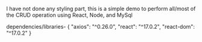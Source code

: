 I have not done any styling part, this is a simple demo to perform all/most of the CRUD operation using React, Node, and MySql

dependencies/libraries-   {
    "axios": "^0.26.0",
    "react": "^17.0.2",
    "react-dom": "^17.0.2"
  }
